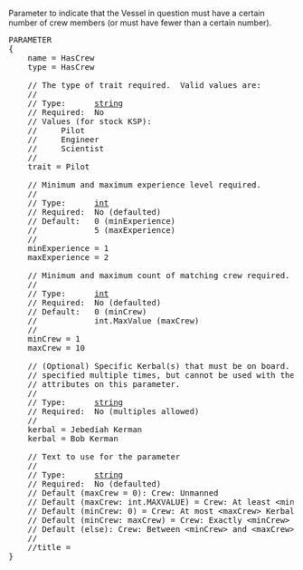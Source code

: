 Parameter to indicate that the Vessel in question must have a certain number of crew members (or must have fewer than a certain number).

<pre>
PARAMETER
{
    name = HasCrew
    type = HasCrew

    // The type of trait required.  Valid values are:
    //
    // Type:      <a href="String-Type">string</a>
    // Required:  No
    // Values (for stock KSP):
    //     Pilot
    //     Engineer
    //     Scientist
    //
    trait = Pilot

    // Minimum and maximum experience level required.
    //
    // Type:      <a href="Numeric-Type">int</a>
    // Required:  No (defaulted)
    // Default:   0 (minExperience)
    //            5 (maxExperience)
    //
    minExperience = 1
    maxExperience = 2

    // Minimum and maximum count of matching crew required.
    //
    // Type:      <a href="Numeric-Type">int</a>
    // Required:  No (defaulted)
    // Default:   0 (minCrew)
    //            int.MaxValue (maxCrew)
    //
    minCrew = 1
    maxCrew = 10

    // (Optional) Specific Kerbal(s) that must be on board.  Can be
    // specified multiple times, but cannot be used with the other
    // attributes on this parameter.
    //
    // Type:      <a href="String-Type">string</a>
    // Required:  No (multiples allowed)
    //
    kerbal = Jebediah Kerman
    kerbal = Bob Kerman

    // Text to use for the parameter
    //
    // Type:      <a href="String-Type">string</a>
    // Required:  No (defaulted)
    // Default (maxCrew = 0): Crew: Unmanned
    // Default (maxCrew: int.MAXVALUE) = Crew: At least &lt;minCrew&gt; Kerbals
    // Default (minCrew: 0) = Crew: At most &lt;maxCrew&gt; Kerbals
    // Default (minCrew: maxCrew) = Crew: Exactly &lt;minCrew&gt; Kerbals
    // Default (else): Crew: Between &lt;minCrew&gt; and &lt;maxCrew&gt; Kerbals
    //
    //title =
}
</pre>

